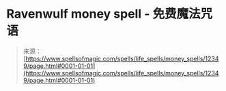 <!--yml

category: 未分类

date: 2024-06-12 18:50:01

-->

# Ravenwulf money spell - 免费魔法咒语

> 来源：[https://www.spellsofmagic.com/spells/life_spells/money_spells/12349/page.html#0001-01-01](https://www.spellsofmagic.com/spells/life_spells/money_spells/12349/page.html#0001-01-01)
